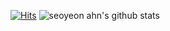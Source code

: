 
[![Hits](https://hits.seeyoufarm.com/api/count/incr/badge.svg?url=https%3A%2F%2Fgithub.com%2Fsonoasy%2Fsonoasy&count_bg=%23DBCD20&title_bg=%23555555&icon=&icon_color=%23E7E7E7&title=hits&edge_flat=false)](https://hits.seeyoufarm.com)
![seoyeon ahn's github stats](https://github-readme-stats.vercel.app/api?username=sonoasy&theme=gruvbox&show_icons=true)
 
